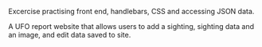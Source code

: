 Excercise practising front end, handlebars, CSS and accessing JSON data. 

A UFO report website that allows users to add a sighting, sighting data and an image, and edit data saved to site. 
